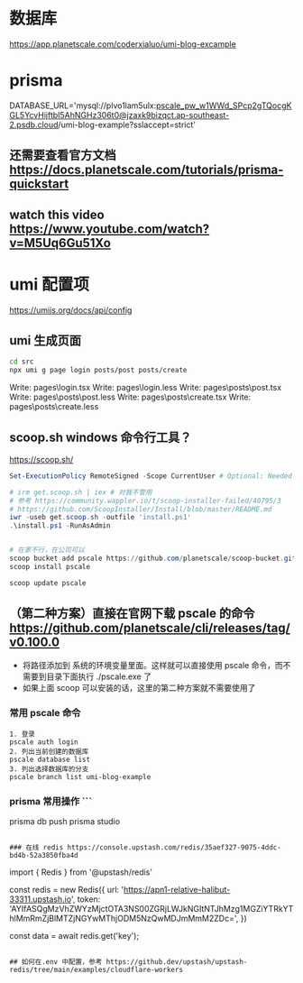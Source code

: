 # 数据库
https://app.planetscale.com/coderxialuo/umi-blog-excample

# prisma
DATABASE_URL='mysql://plvo1lam5ulx:pscale_pw_w1WWd_SPcp2gTQocgKGL5YcvHijftbI5AhNGHz306t0@jzaxk9bizqct.ap-southeast-2.psdb.cloud/umi-blog-example?sslaccept=strict'

## 还需要查看官方文档 https://docs.planetscale.com/tutorials/prisma-quickstart
## watch this video https://www.youtube.com/watch?v=M5Uq6Gu51Xo

# umi 配置项
https://umijs.org/docs/api/config

## umi 生成页面
```bash
cd src
npx umi g page login posts/post posts/create 
```
Write: pages\login.tsx
Write: pages\login.less
Write: pages\posts\post.tsx
Write: pages\posts\post.less
Write: pages\posts\create.tsx
Write: pages\posts\create.less


## scoop.sh windows 命令行工具？
https://scoop.sh/
```powershell
Set-ExecutionPolicy RemoteSigned -Scope CurrentUser # Optional: Needed to run a remote script the first time

# irm get.scoop.sh | iex # 对我不管用
# 参考 https://community.wappler.io/t/scoop-installer-failed/40795/3
# https://github.com/ScoopInstaller/Install/blob/master/README.md
iwr -useb get.scoop.sh -outfile 'install.ps1'
.\install.ps1 -RunAsAdmin


# 在家不行，在公司可以
scoop bucket add pscale https://github.com/planetscale/scoop-bucket.git
scoop install pscale

scoop update pscale
```

## （第二种方案）直接在官网下载 pscale 的命令 https://github.com/planetscale/cli/releases/tag/v0.100.0

- 将路径添加到 系统的环境变量里面。这样就可以直接使用 pscale 命令，而不需要到目录下面执行 ./pscale.exe 了
- 如果上面 scoop 可以安装的话，这里的第二种方案就不需要使用了

### 常用 pscale 命令
```
1. 登录
pscale auth login
2. 列出当前创建的数据库
pscale database list
3. 列出选择数据库的分支 
pscale branch list umi-blog-example
```

### prisma 常用操作                                                                                                                                                                    ```
prisma db push
prisma studio
```          

### 在线 redis https://console.upstash.com/redis/35aef327-9075-4ddc-bd4b-52a3850fba4d
```
import { Redis } from '@upstash/redis'

const redis = new Redis({
  url: 'https://apn1-relative-halibut-33311.upstash.io',
  token: 'AYIfASQgMzVhZWYzMjctOTA3NS00ZGRjLWJkNGItNTJhMzg1MGZiYTRkYThlMmRmZjBlMTZjNGYwMThjODM5NzQwMDJmMmM2ZDc=',
})
   
const data = await redis.get('key');
```

## 如何在.env 中配置，参考 https://github.dev/upstash/upstash-redis/tree/main/examples/cloudflare-workers
